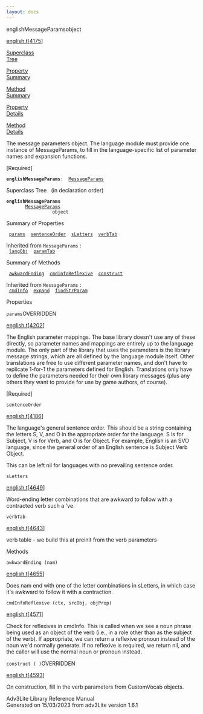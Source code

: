 ```yaml
---
layout: docs
---
```

<span class="title">englishMessageParams</span><span class="type">object</span>

[english.t](../file/english.t.html)\[[4175](../source/english.t.html#4175)\]

[Superclass  
Tree](#_SuperClassTree_)

[Property  
Summary](#_PropSummary_)

[Method  
Summary](#_MethodSummary_)

[Property  
Details](#_Properties_)

[Method  
Details](#_Methods_)

<div class="fdesc">

The message parameters object. The language module must provide one
instance of MessageParams, to fill in the language-specific list of
parameter names and expansion functions.

\[Required\]

**`englishMessageParams`**` :   `[`MessageParams`](../object/MessageParams.html)

</div>

<span id="_SuperClassTree_"></span>

<div class="mjhd">

<span class="hdln">Superclass Tree</span>   (in declaration order)

</div>

**`englishMessageParams`**  
`         `[`MessageParams`](../object/MessageParams.html)  
`                 object`  
<span id="_PropSummary_"></span>

<div class="mjhd">

<span class="hdln">Summary of Properties</span>  

</div>

` `[`params`](#params)`  `[`sentenceOrder`](#sentenceOrder)`  `[`sLetters`](#sLetters)`  `[`verbTab`](#verbTab)`  `

Inherited from `MessageParams` :  
` `[`langObj`](../object/MessageParams.html#langObj)`  `[`paramTab`](../object/MessageParams.html#paramTab)`  `

<span id="_MethodSummary_"></span>

<div class="mjhd">

<span class="hdln">Summary of Methods</span>  

</div>

` `[`awkwardEnding`](#awkwardEnding)`  `[`cmdInfoReflexive`](#cmdInfoReflexive)`  `[`construct`](#construct)`  `

Inherited from `MessageParams` :  
` `[`cmdInfo`](../object/MessageParams.html#cmdInfo)`  `[`expand`](../object/MessageParams.html#expand)`  `[`findStrParam`](../object/MessageParams.html#findStrParam)`  `

<span id="_Properties_"></span>

<div class="mjhd">

<span class="hdln">Properties</span>  

</div>

<span id="params"></span>

`params`<span class="rem">OVERRIDDEN</span>

[english.t](../file/english.t.html)\[[4202](../source/english.t.html#4202)\]

<div class="desc">

The English parameter mappings. The base library doesn't use any of
these directly, so parameter names and mappings are entirely up to the
language module. The only part of the library that uses the parameters
is the library message strings, which are all defined by the language
module itself. Other translations are free to use different parameter
names, and don't have to replicate 1-for-1 the parameters defined for
English. Translations only have to define the parameters needed for
their own library messages (plus any others they want to provide for use
by game authors, of course).

\[Required\]

</div>

<span id="sentenceOrder"></span>

`sentenceOrder`

[english.t](../file/english.t.html)\[[4186](../source/english.t.html#4186)\]

<div class="desc">

The language's general sentence order. This should be a string
containing the letters S, V, and O in the appropriate order for the
language. S is for Subject, V is for Verb, and O is for Object. For
example, English is an SVO language, since the general order of an
English sentence is Subject Verb Object.

This can be left nil for languages with no prevailing sentence order.

</div>

<span id="sLetters"></span>

`sLetters`

[english.t](../file/english.t.html)\[[4649](../source/english.t.html#4649)\]

<div class="desc">

Word-ending letter combinations that are awkward to follow with a
contracted verb such a 've.

</div>

<span id="verbTab"></span>

`verbTab`

[english.t](../file/english.t.html)\[[4643](../source/english.t.html#4643)\]

<div class="desc">

verb table - we build this at preinit from the verb parameters

</div>

<span id="_Methods_"></span>

<div class="mjhd">

<span class="hdln">Methods</span>  

</div>

<span id="awkwardEnding"></span>

`awkwardEnding (nam)`

[english.t](../file/english.t.html)\[[4655](../source/english.t.html#4655)\]

<div class="desc">

Does nam end with one of the letter combinations in sLetters, in which
case it's awkward to follow it with a contraction.

</div>

<span id="cmdInfoReflexive"></span>

`cmdInfoReflexive (ctx, srcObj, objProp)`

[english.t](../file/english.t.html)\[[4571](../source/english.t.html#4571)\]

<div class="desc">

Check for reflexives in cmdInfo. This is called when we see a noun
phrase being used as an object of the verb (i.e., in a role other than
as the subject of the verb). If appropriate, we can return a reflexive
pronoun instead of the noun we'd normally generate. If no reflexive is
required, we return nil, and the caller will use the normal noun or
pronoun instead.

</div>

<span id="construct"></span>

`construct ( )`<span class="rem">OVERRIDDEN</span>

[english.t](../file/english.t.html)\[[4593](../source/english.t.html#4593)\]

<div class="desc">

On construction, fill in the verb parameters from CustomVocab objects.

</div>

<div class="ftr">

Adv3Lite Library Reference Manual  
Generated on 15/03/2023 from adv3Lite version 1.6.1

</div>
